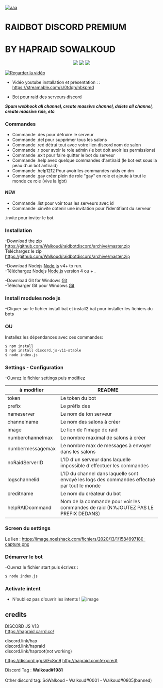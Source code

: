 [![aaa](https://media3.giphy.com/media/v1.Y2lkPTc5MGI3NjExZGUzYjk2NWE3NzZhZmRlNmYwMjk0OTY1OGIxNThiZmEzZWQwNGNjNyZlcD12MV9pbnRlcm5hbF9naWZzX2dpZklkJmN0PXM/TIj8cbzWYKnE9ul3ab/giphy.gif)](https://discord.link/hap)

# RAIDBOT DISCORD PREMIUM

# BY HAPRAID SOWALKOUD

<p align="center">
<a href="https://discord.link/hap"><img src="https://img.shields.io/github/watchers/Walkoud/raidbotdiscord?logoColor=purple&style=social"></a>
  <a href="https://discord.link/hap"><img src="https://img.shields.io/github/last-commit/Walkoud/raidbotdiscord"></a>
<a href="https://discord.link/hap"><img src="https://img.shields.io/discord/736923536475684974?label=Join%20HΛP&logo=discord&style=flat-square"></a>

</p>

[![Regarder la vidéo](d)](https://streamable.com/s/0tdqh/nbkpmd)

- Vidéo youtube installation et présentation : : https://streamable.com/s/0tdqh/nbkpmd

- Bot pour raid des serveurs discord

**_Spam webhook all channel, create massive channel, delete all channel, create massive role, etc_**

### Commandes

- Commande .des pour détruire le serveur
- Commande .del pour supprimer tous les salons
- Commande .red détrui tout avec votre lien discord nom de salon
- Commande .r pour avoir le role admin (le bot doit avoir les permissions)
- Commande .exit pour faire quitter le bot du serveur
- Commande .help avec quelque commandes d'antiraid (le bot est sous la peau d'un bot antiraid)
- Commande .help1212 Pour avoir les commandes raids en dm
- Commande .gay créer plein de role "gay" en role et ajoute à tout le monde ce role (vive la lgbt)

#### NEW

- Commande .list pour voir tous les serveurs avec id
- Commande .xinvite obtenir une invitation pour l'identifiant du serveur

.invite pour inviter le bot

### Installation

-Download the zip https://github.com/Walkoud/raidbotdiscord/archive/master.zip <br/>
Téléchargez le zip https://github.com/Walkoud/raidbotdiscord/archive/master.zip

-Download Nodejs [Node.js](https://nodejs.org/) v4+ to run. <br/>
-Téléchargez Nodejs [Node.js](https://nodejs.org/) version 4 ou + .

-Download Git for Windows [Git](https://git-scm.com/download/win) <br/>
-Télécharger Git pour Windows [Git](https://git-scm.com/download/win)

### Install modules node js

-Cliquer sur le fichier install.bat et install2.bat pour installer les fichiers du bots <br/>

### OU

Installez les dépendances avec ces commandes:

```sh
$ npm install
$ npm install discord.js-v11-stable
$ node index.js
```

### Settings - Configuration

-Ouvrez le fichier settings puis modifiez

| à modifier       | README                                                                                      |
| ---------------- | ------------------------------------------------------------------------------------------- |
| token            | Le token du bot                                                                             |
| prefix           | Le préfix des                                                                               |
| nameserver       | Le nom de ton serveur                                                                       |
| channelname      | Le nom des salons à créer                                                                   |
| image            | Le lien de l'image de raid                                                                  |
| numberchannelmax | Le nombre maximal de salons à créer                                                         |
| numbermessagemax | Le nombre max de messages à envoyer dans les salons                                         |
| noRaidServerID   | L'ID d'un serveur dans laquelle impossible d'effectuer les commandes                        |
| logschannelid    | L'ID du channel dans laquelle sont envoyé les logs des commandes effectué par tout le monde |
| creditname       | Le nom du créateur du bot                                                                   |
| helpRAIDcommand  | Nom de la commande pour voir les commandes de raid (N'AJOUTEZ PAS LE PREFIX DEDANS)         |

### Screen du settings

Le lien : https://image.noelshack.com/fichiers/2020/13/1/1584997180-capture.png

### Démarrer le bot

-Ouvrez le fichier start puis écrivez :

```sh
$ node index.js
```

### Activate intent

- N'oubliez pas d'ouvrir les intents !
  ![image](https://user-images.githubusercontent.com/38588921/174448017-f0bbefb4-de8f-4010-93ce-55f2eb58fe6c.png)

## credits

DISCORD JS V13
<br>
https://hapraid.carrd.co/ <br>

discord.link/hap <br/>
discord.link/hapraid <br/>
discord.link/haproot(not working) <br/>

https://discord.gg/sVFc8m9
http://hapraid.com(expired)

Discord Tag : **Walkoud#1981** <br/>
<br/>
Other discord tag: SoWalkoud - Walkoud#0001 - Walkoud#0805(banned) <br/>
